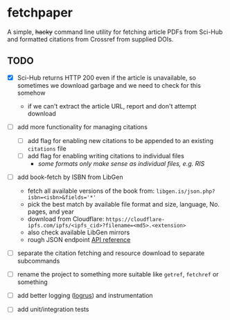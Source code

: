 # fetchpaper

A simple, ~~hacky~~ command line utility for fetching article PDFs from
Sci-Hub and formatted citations from Crossref from supplied DOIs.

## TODO

- [x] Sci-Hub returns HTTP 200 even if the article is unavailable, so sometimes
      we download garbage and we need to check for this somehow
    - if we can't extract the article URL, report and don't attempt download
- [ ] add more functionality for managing citations
	- [ ] add flag for enabling new citations to be appended to an
		existing `citations` file
	- [ ] add flag for enabling writing citations to individual files
		- *some formats only make sense as individual files, e.g. RIS*
- [ ] add book-fetch by ISBN from LibGen
	- fetch all available versions of the book from:
	  `libgen.is/json.php?isbn=<isbn>&fields='*'`
	- pick the best match by available file format and size, language, No. pages,
		and year
	- download from Cloudflare:
		`https://cloudflare-ipfs.com/ipfs/<ipfs_cid>?filename=<md5>.<extension>`
	- also check available LibGen mirrors
	- rough JSON endpoint [API reference][libgen_api]
- [ ] separate the citation fetching and resource download to separate subcommands
- [ ] rename the project to something more suitable like `getref`, `fetchref` or
	something
- [ ] add better logging ([logrus][logrus]) and instrumentation
- [ ] add unit/integration tests


[logrus]: https://pkg.go.dev/github.com/sirupsen/logrus
[libgen_api]: http://faq.fyicenter.com/1231_What_Is_Library_Genesis_API.html

